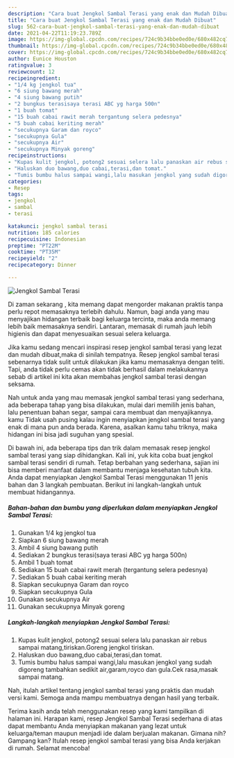```yaml
---
description: "Cara buat Jengkol Sambal Terasi yang enak dan Mudah Dibuat"
title: "Cara buat Jengkol Sambal Terasi yang enak dan Mudah Dibuat"
slug: 562-cara-buat-jengkol-sambal-terasi-yang-enak-dan-mudah-dibuat
date: 2021-04-22T11:19:23.789Z
image: https://img-global.cpcdn.com/recipes/724c9b34bbe0ed0e/680x482cq70/jengkol-sambal-terasi-foto-resep-utama.jpg
thumbnail: https://img-global.cpcdn.com/recipes/724c9b34bbe0ed0e/680x482cq70/jengkol-sambal-terasi-foto-resep-utama.jpg
cover: https://img-global.cpcdn.com/recipes/724c9b34bbe0ed0e/680x482cq70/jengkol-sambal-terasi-foto-resep-utama.jpg
author: Eunice Houston
ratingvalue: 3
reviewcount: 12
recipeingredient:
- "1/4 kg jengkol tua"
- "6 siung bawang merah"
- "4 siung bawang putih"
- "2 bungkus terasisaya terasi ABC yg harga 500n"
- "1 buah tomat"
- "15 buah cabai rawit merah tergantung selera pedesnya"
- "5 buah cabai keriting merah"
- "secukupnya Garam dan royco"
- "secukupnya Gula"
- "secukupnya Air"
- "secukupnya Minyak goreng"
recipeinstructions:
- "Kupas kulit jengkol, potong2 sesuai selera lalu panaskan air rebus sampai matang,tiriskan.Goreng jengkol tiriskan."
- "Haluskan duo bawang,duo cabai,terasi,dan tomat."
- "Tumis bumbu halus sampai wangi,lalu masukan jengkol yang sudah digoreng tambahkan sedikit air,garam,royco dan gula.Cek rasa,masak sampai matang."
categories:
- Resep
tags:
- jengkol
- sambal
- terasi

katakunci: jengkol sambal terasi 
nutrition: 185 calories
recipecuisine: Indonesian
preptime: "PT22M"
cooktime: "PT35M"
recipeyield: "2"
recipecategory: Dinner

---
```



![Jengkol Sambal Terasi](https://img-global.cpcdn.com/recipes/724c9b34bbe0ed0e/680x482cq70/jengkol-sambal-terasi-foto-resep-utama.jpg)

Di zaman  sekarang , kita memang dapat mengorder makanan praktis tanpa perlu repot memasaknya terlebih dahulu. Namun, bagi anda yang mau menyajikan hidangan terbaik bagi keluarga tercinta, maka anda memang lebih baik memasaknya sendiri. Lantaran, memasak di rumah jauh lebih higienis dan dapat menyesuaikan sesuai selera keluarga.

Jika kamu sedang mencari inspirasi resep jengkol sambal terasi yang lezat dan mudah dibuat,maka di sinilah tempatnya. Resep jengkol sambal terasi  sebenarnya tidak sulit untuk dilakukan jika kamu memasaknya dengan teliti. Tapi, anda tidak perlu cemas akan tidak berhasil dalam melakukannya 
sebab di artikel ini kita akan membahas jengkol sambal terasi dengan seksama.  



Nah untuk anda yang mau memasak jengkol sambal terasi yang sederhana, ada beberapa tahap yang bisa dilakukan, mulai dari memilih jenis bahan, lalu penentuan bahan segar, sampai cara membuat dan menyajikannya. kamu Tidak usah pusing kalau ingin menyiapkan jengkol sambal terasi yang enak di mana pun anda berada. Karena, asalkan kamu  tahu triknya, maka hidangan ini bisa jadi suguhan yang spesial.

Di bawah ini, ada beberapa tips dan trik dalam memasak resep jengkol sambal terasi yang siap dihidangkan. Kali ini, yuk kita coba buat jengkol sambal terasi sendiri di rumah. Tetap berbahan yang sederhana, sajian ini bisa memberi manfaat dalam membantu menjaga kesehatan tubuh kita. Anda dapat menyiapkan Jengkol Sambal Terasi menggunakan 11 jenis bahan dan 3 langkah pembuatan. Berikut ini langkah-langkah untuk membuat hidangannya.

<!--inarticleads1-->

##### Bahan-bahan dan bumbu yang diperlukan dalam menyiapkan Jengkol Sambal Terasi:

1. Gunakan 1/4 kg jengkol tua
1. Siapkan 6 siung bawang merah
1. Ambil 4 siung bawang putih
1. Sediakan 2 bungkus terasi(saya terasi ABC yg harga 500n)
1. Ambil 1 buah tomat
1. Sediakan 15 buah cabai rawit merah (tergantung selera pedesnya)
1. Sediakan 5 buah cabai keriting merah
1. Siapkan secukupnya Garam dan royco
1. Siapkan secukupnya Gula
1. Gunakan secukupnya Air
1. Gunakan secukupnya Minyak goreng




<!--inarticleads2-->

##### Langkah-langkah menyiapkan Jengkol Sambal Terasi:

1. Kupas kulit jengkol, potong2 sesuai selera lalu panaskan air rebus sampai matang,tiriskan.Goreng jengkol tiriskan.
1. Haluskan duo bawang,duo cabai,terasi,dan tomat.
1. Tumis bumbu halus sampai wangi,lalu masukan jengkol yang sudah digoreng tambahkan sedikit air,garam,royco dan gula.Cek rasa,masak sampai matang.




Nah, itulah artikel tentang  jengkol sambal terasi  yang praktis dan mudah versi kami. Semoga anda mampu membuatnya dengan hasil yang terbaik. 

Terima kasih anda telah menggunakan resep yang kami tampilkan di halaman ini. Harapan kami, resep  Jengkol Sambal Terasi sederhana di atas dapat membantu Anda menyiapkan makanan yang lezat untuk keluarga/teman maupun menjadi ide dalam berjualan makanan. Gimana nih? Gampang kan? Itulah resep jengkol sambal terasi yang bisa Anda kerjakan di rumah. Selamat mencoba!

